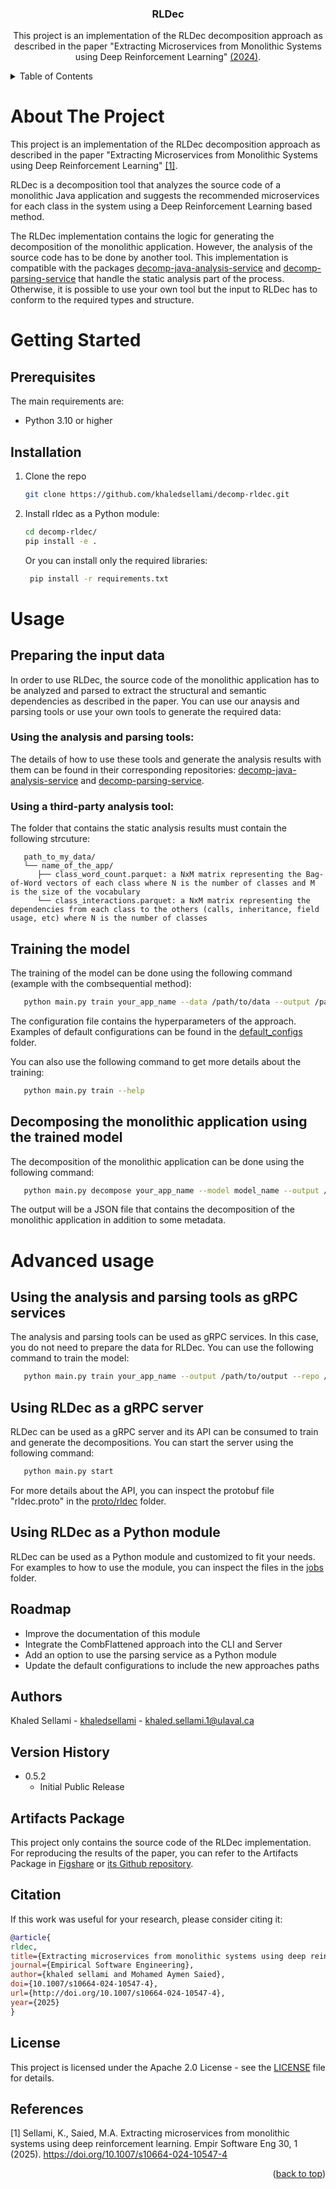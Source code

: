 <a name="readme-top"></a>

<h3 align="center">RLDec</h3>

  <p align="center">
    This project is an implementation of the RLDec decomposition approach as described in the paper "Extracting Microservices from Monolithic Systems using Deep Reinforcement Learning" <a href="https://link.springer.com/article/10.1007/s10664-024-10547-4">(2024)</a>.

  </p>



<!-- TABLE OF CONTENTS -->

<details>
  <summary>Table of Contents</summary>
  <ol>
    <li>
      <a href="#about-the-project">About The Project</a>
    </li>
    <li>
      <a href="#getting-started">Getting Started</a>
      <ul>
        <li><a href="#prerequisites">Prerequisites</a></li>
        <li><a href="#installation">Installation</a></li>
      </ul>
    </li>
    <li>
      <a href="#usage">Usage</a>
      <ul>
        <li><a href="#preparing-the-input-data">Preparing the input data</a></li>
        <li><a href="#training-the-model">Training the model</a></li>
        <li><a href="#decomposing-the-monolithic-application-using-the-trained-model">Decomposing the monolithic application using the trained model</a></li>
      </ul>
    </li>
    <li>
      <a href="#advanced-usage">Advanced usage</a>
      <ul>
        <li><a href="#using-the-analysis-and-parsing-tools-as-grpc-services">Using the analysis and parsing tools as gRPC services</a></li>
        <li><a href="#using-rldec-as-a-grpc-server">Using RLDec as a gRPC server</a></li>
        <li><a href="#using-rldec-as-a-python-module">Using RLDec as a Python module</a></li>
      </ul>
    </li>
    <li><a href="#roadmap">Roadmap</a></li>
    <li><a href="#authors">Authors</a></li>
    <li><a href="#version-history">Version History</a></li>
    <li><a href="#artifacts-package">Artifacts Package</a></li>
    <li><a href="#citation">Citation</a></li>
    <li><a href="#license">License</a></li>
    <li><a href="#references">References</a></li>
  </ol>
</details>

<!-- ABOUT THE PROJECT -->
# About The Project

This project is an implementation of the RLDec decomposition approach as described in the paper 
"Extracting Microservices from Monolithic Systems
using Deep Reinforcement Learning" [[1]](#1).

RLDec is a decomposition tool that analyzes the source code of a monolithic Java application and suggests the 
recommended microservices for each class in the system using a Deep Reinforcement Learning based method. 

The RLDec implementation contains the logic for generating the decomposition of the monolithic application. 
However, the analysis of the source code has to be done by another tool. This implementation is compatible with 
the packages [decomp-java-analysis-service](https://github.com/khaledsellami/decomp-java-analysis-service) and [decomp-parsing-service](https://github.com/khaledsellami/decomp-parsing-service.git) that handle the static analysis part of the process.
Otherwise, it is possible to use your own tool but the input to RLDec has to conform to the required types and structure.



# Getting Started

## Prerequisites

The main requirements are:
* Python 3.10 or higher

## Installation

1. Clone the repo
   ```sh
   git clone https://github.com/khaledsellami/decomp-rldec.git
   ```
2. Install rldec as a Python module:
   ```sh
   cd decomp-rldec/
   pip install -e .
   ```
   Or you can install only the required libraries:
   ```sh
    pip install -r requirements.txt
    ```



<!-- USAGE EXAMPLES -->
# Usage

## Preparing the input data
In order to use RLDec, the source code of the monolithic application has to be analyzed and parsed to extract the structural and semantic dependencies as described in the paper. You can use our anaysis and parsing tools or use your own tools to generate the required data:
### Using the analysis and parsing tools:
The details of how to use these tools and generate the analysis results with them can be found in their corresponding repositories: [decomp-java-analysis-service](https://github.com/khaledsellami/decomp-java-analysis-service) and [decomp-parsing-service](https://github.com/khaledsellami/decomp-parsing-service.git).

### Using a third-party analysis tool:

The folder that contains the static analysis results must contain the following strcuture:
```text
   path_to_my_data/
   └── name_of_the_app/
      ├── class_word_count.parquet: a NxM matrix representing the Bag-of-Word vectors of each class where N is the number of classes and M is the size of the vocabulary
      └── class_interactions.parquet: a NxM matrix representing the dependencies from each class to the others (calls, inheritance, field usage, etc) where N is the number of classes 
```


## Training the model
The training of the model can be done using the following command (example with the combsequential method):
```sh
   python main.py train your_app_name --data /path/to/data --output /path/to/save/model --config /path/to/config --approach combsequential --model model_name
```

The configuration file contains the hyperparameters of the approach. Examples of default configurations can be found in the [default_configs](rldec%2Fdefault_configs) folder.

You can also use the following command to get more details about the training:
```sh
   python main.py train --help
```

## Decomposing the monolithic application using the trained model
The decomposition of the monolithic application can be done using the following command:
```sh
   python main.py decompose your_app_name --model model_name --output /path/to/save/decomposition --path /path/to/saved/model
```
The output will be a JSON file that contains the decomposition of the monolithic application in addition to some metadata.


# Advanced usage
## Using the analysis and parsing tools as gRPC services
The analysis and parsing tools can be used as gRPC services. In this case, you do not need to prepare the data for RLDec. You can use the following command to train the model:
```sh
   python main.py train your_app_name --output /path/to/output --repo /path/or/github/link/to/source/code
``` 

## Using RLDec as a gRPC server
RLDec can be used as a gRPC server and its API can be consumed to train and generate the decompositions. You can start the server using the following command:
```sh
   python main.py start
```

For more details about the API, you can inspect the protobuf file "rldec.proto" in the [proto/rldec](protos%2Frldec) folder.

## Using RLDec as a Python module
RLDec can be used as a Python module and customized to fit your needs. For examples to how to use the module, you can inspect the files in the [jobs](jobs) folder.

<!-- ROADMAP -->
## Roadmap
* Improve the documentation of this module
* Integrate the CombFlattened approach into the CLI and Server
* Add an option to use the parsing service as a Python module
* Update the default configurations to include the new approaches paths

<!-- AUTHORS -->
## Authors

Khaled Sellami - [khaledsellami](https://github.com/khaledsellami) - khaled.sellami.1@ulaval.ca

<!-- VERSION -->
## Version History

* 0.5.2
    * Initial Public Release


<!-- Artifacts Package -->
## Artifacts Package

This project only contains the source code of the RLDec implementation. For reproducing the results of the paper, you can refer to the Artifacts Package in [Figshare](https://figshare.com/articles/software/RLDec_Artifacts_Package/24939159) or [its Github repository](https://github.com/khalsel/RLDec_EMSE_RP).

<!-- CITATION -->
## Citation
If this work was useful for your research, please consider citing it:
```bibtex
@article{
rldec,
title={Extracting microservices from monolithic systems using deep reinforcement learning},
journal={Empirical Software Engineering},
author={khaled sellami and Mohamed Aymen Saied},
doi={10.1007/s10664-024-10547-4},
url={http://doi.org/10.1007/s10664-024-10547-4},
year={2025}
}
```


<!-- LICENSE -->
## License

This project is licensed under the Apache 2.0 License - see the [LICENSE](LICENSE) file for details.



<!-- REFERENCES -->
## References

<a id="1">[1]</a> 
Sellami, K., Saied, M.A. Extracting microservices from monolithic systems using deep reinforcement learning. Empir Software Eng 30, 1 (2025). https://doi.org/10.1007/s10664-024-10547-4


<p align="right">(<a href="#readme-top">back to top</a>)</p>

